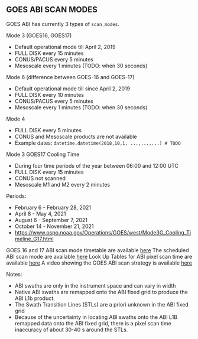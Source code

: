 ## GOES ABI SCAN MODES

GOES ABI has currently 3 types of `scan_modes`.

Mode 3 (GOES16, GOES17)

- Default operational mode till April 2, 2019
- FULL DISK every 15 minutes
- CONUS/PACUS every 5 minutes
- Mesoscale every 1 minutes (TODO: when 30 seconds)

Mode 6 (difference between GOES-16 and GOES-17)

- Default operational mode till since April 2, 2019
- FULL DISK every 10 minutes
- CONUS/PACUS every 5 minutes
- Mesoscale every 1 minutes (TODO: when 30 seconds)

Mode 4

- FULL DISK every 5 minutes
- CONUS and Mesoscale products are not available
- Example dates: `datetime.datetime(2018,10,1, ...,...,...) # TODO`

Mode 3 GOES17 Cooling Time

- During four time periods of the year between 06:00 and 12:00 UTC
- FULL DISK every 15 minutes
- CONUS not scanned
- Mesoscale M1 and M2 every 2 minutes

Periods:

- February 6 - February 28, 2021
- April 8 - May 4, 2021
- August 6 - September 7, 2021
- October 14 - November 21, 2021
- https://www.ospo.noaa.gov/Operations/GOES/west/Mode3G_Cooling_Timeline_G17.html

GOES 16 and 17 ABI scan mode timetable are available [here](https://www.goes-r.gov/users/abiScanModeInfo.html)
The scheduled ABI scan mode are available [here](https://www.ospo.noaa.gov/Operations/GOES/schedules.html)
Look Up Tables for ABI pixel scan time are available [here](https://www.star.nesdis.noaa.gov/GOESCal/goes_tools.php)
A video showing the GOES ABI scan strategy is available [here](shttps://www.youtube.com/watch?v=qCAPwgQR13w&ab_channel=NOAASatellites)

Notes:

- ABI swaths are only in the instrument space and can vary in width
- Native ABI swaths are remapped onto the ABI fixed grid to produce the ABI L1b product.
- The Swath Transition Lines (STLs) are a priori unknown in the ABI fixed grid
- Because of the uncertainty in locating ABI swaths onto the ABI L1B remapped data onto the ABI fixed grid, there is a pixel scan time inaccuracy of about 30-40 s around the STLs.
